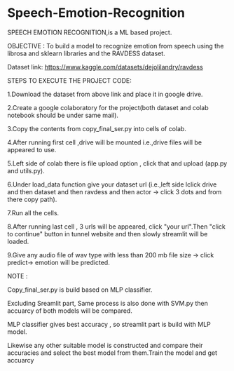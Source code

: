 # Speech-Emotion-Recognition
SPEECH EMOTION RECOGNITION,is a ML based project.

OBJECTIVE : To build a model to recognize emotion from speech using the librosa and sklearn libraries and the RAVDESS dataset.

Dataset link: https://www.kaggle.com/datasets/dejolilandry/ravdess

STEPS TO EXECUTE THE PROJECT CODE:

1.Download the dataset from above link and place it in google drive.

2.Create a google colaboratory for the project(both dataset and colab notebook should be under same mail).

3.Copy the contents from copy_final_ser.py into cells of colab.

4.After running first cell ,drive will be mounted i.e.,drive files will be appeared to use.

5.Left side of colab there is file upload option , click that and upload (app.py and utils.py).

6.Under load_data function give your dataset url (i.e.,left side lclick drive and then dataset and then ravdess and then actor -> click 3 dots and from there copy path).

7.Run all the cells.

8.After running last cell , 3 urls will be appeared, click "your url".Then "click to continue" button in tunnel website and then slowly streamlit will be loaded.

9.Give any audio file of wav type with less than 200 mb file size -> click predict-> emotion will be predicted.

NOTE :

Copy_final_ser.py is build based on MLP classifier.

Excluding Sreamlit part, Same process is also done with SVM.py then accuarcy of both models will be compared.

MLP classifier gives best accuracy , so streamlit part is build with MLP model.

Likewise any other suitable model is constructed and compare their accuracies and select the best model from them.Train the model and get accuarcy
